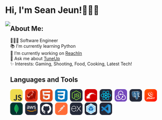 # Hi, I'm Sean Jeun!🧑🏻‍💻
<img align="left" src="https://github.com/seanieboi6687/seanjeun/assets/101304652/6ab27377-cc87-4c03-a4a3-9e2a6d7b0172" height="300"/>
<div width="50%">
  
## About Me:
 👩🏻‍💻 Software Engineer </br>
 📚 I'm currently learning Python </br>
 🔭 I’m currently working on <a href="https://reachin-webservice.onrender.com">ReachIn</a></br>
 💬 Ask me about <a href="https://github.com/danielhlee4/TuneUp">TuneUp</a></br>
 ✨ Interests: Gaming, Shooting, Food, Cooking, Latest Tech!
</div>

## Languages and Tools
<img src="https://github.com/tandpfun/skill-icons/blob/main/icons/JavaScript.svg" title="React" alt="React" width="40" height="40"/>&nbsp;
<img src="https://github.com/tandpfun/skill-icons/blob/main/icons/Ruby.svg" title="React" alt="React" width="40" height="40"/>&nbsp;
<img src="https://github.com/tandpfun/skill-icons/blob/main/icons/HTML.svg" title="React" alt="React" width="40" height="40"/>&nbsp;
<img src="https://github.com/tandpfun/skill-icons/blob/main/icons/CSS.svg" title="React" alt="React" width="40" height="40"/>&nbsp;
<img src="https://github.com/tandpfun/skill-icons/blob/main/icons/NodeJS-Dark.svg" title="React" alt="React" width="40" height="40"/>&nbsp;
<img src="https://github.com/tandpfun/skill-icons/blob/main/icons/Rails.svg" title="React" alt="React" width="40" height="40"/>&nbsp;
<img src="https://github.com/tandpfun/skill-icons/blob/main/icons/React-Dark.svg" title="React" alt="React" width="40" height="40"/>&nbsp;
<img src="https://github.com/tandpfun/skill-icons/blob/main/icons/Redux.svg" title="React" alt="React" width="40" height="40"/>&nbsp;
<img src="https://github.com/tandpfun/skill-icons/blob/main/icons/PostgreSQL-Dark.svg" title="React" alt="React" width="40" height="40"/>&nbsp;
<img src="https://github.com/tandpfun/skill-icons/blob/main/icons/JQuery.svg" title="React" alt="React" width="40" height="40"/>&nbsp;
<img src="https://github.com/tandpfun/skill-icons/blob/main/icons/MongoDB.svg" title="React" alt="React" width="40" height="40"/>&nbsp;
<img src="https://github.com/tandpfun/skill-icons/blob/main/icons/AWS-Dark.svg" title="React" alt="React" width="40" height="40"/>&nbsp;
<img src="https://github.com/tandpfun/skill-icons/blob/main/icons/Github-Dark.svg" title="React" alt="React" width="40" height="40"/>&nbsp;
<img src="https://github.com/tandpfun/skill-icons/blob/main/icons/Postman.svg" title="React" alt="React" width="40" height="40"/>&nbsp;
<img src="https://github.com/tandpfun/skill-icons/blob/main/icons/ExpressJS-Dark.svg" title="React" alt="React" width="40" height="40"/>&nbsp;
<img src="https://github.com/tandpfun/skill-icons/blob/main/icons/Webpack-Dark.svg" title="React" alt="React" width="40" height="40"/>&nbsp;
<img src="https://github.com/tandpfun/skill-icons/blob/main/icons/VSCode-Dark.svg" title="React" alt="React" width="40" height="40"/>&nbsp;
